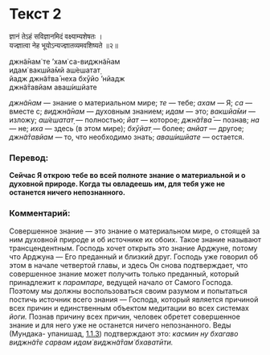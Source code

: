 # Текст 2

ज्ञानं तेऽहं सविज्ञानमिदं वक्ष्याम्यशेषतः ।  
यज्ज्ञात्वा नेह भूयोऽन्यज्ज्ञातव्यमवशिष्यते ॥२॥

джн̃а̄нам̇ те ’хам̇ са-виджн̃а̄нам  
идам̇ вакшйа̄мй аш́ешатат̣  
йадж джн̃а̄тва̄ неха бхӯйо ’нйадж  
джн̃а̄тавйам аваш́ишйате

_джн̃а̄нам_ — знание о материальном мире; _те_ — тебе; _ахам_ — Я; _са_ — вместе с; _виджн̃а̄нам_ — духовным знанием; _идам_ — это; _вакшйа̄ми_ — изложу; _аш́ешатат̣_ — полностью; _йат_ — которое; _джн̃а̄тва̄_ — познав; _на_ — не; _иха_ — здесь (в этом мире); _бхӯйат̣_ — более; _анйат_ — другое; _джн̃а̄тавйам_ — то, что необходимо знать; _аваш́ишйате_ — остается.

### Перевод:

**Сейчас Я открою тебе во всей полноте знание о материальной и о духовной природе. Когда ты овладеешь им, для тебя уже не останется ничего непознанного.**

### Комментарий:

Совершенное знание — это знание о материальном мире, о стоящей за ним духовной природе и об источнике их обоих. Такое знание называют трансцендентным. Господь хочет открыть это знание Арджуне, потому что Арджуна — Его преданный и близкий друг. Господь уже говорил об этом в начале четвертой главы, и здесь Он снова подтверждает, что совершенное знание может получить только преданный, который принадлежит к _парампаре,_ ведущей начало от Самого Господа. Поэтому мы должны воспользоваться своим разумом и попытаться постичь источник всего знания — Господа, который является причиной всех причин и единственным объектом медитации во всех системах _йоги._ Познав причину всех причин, человек обретет совершенное знание и для него уже не останется ничего непознанного. Веды (Мундака- упанишад, [1.1.3](#)) подтверждают это: _касмин ну бхагаво виджн̃а̄те сарвам идам̇ виджн̃а̄там̇ бхаватӣти._